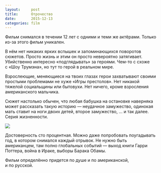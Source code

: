 ```yaml
---
layout:     post
title:      Отрочество
date:       2015-12-13
categories: film
---
```


Фильм снимался в&nbsp;течении 12&nbsp;лет с&nbsp;одними и&nbsp;теми&nbsp;же актёрами. Только из-за этого фильм уникален. 

В&nbsp;нём нет никаких ярких вспышек и&nbsp;запоминающихся поворотов сюжетов. Просто жизнь и&nbsp;этим он&nbsp;просто невероятно затягивает. Убийственно интересно &laquo;подглядывать&raquo; за&nbsp;героями. Чем-то с&nbsp;схоже с&nbsp;&laquo;Шоу Трумэна&raquo;, но&nbsp;тут то&nbsp;герой в&nbsp;реальном мире.

Взрослеющие, меняющиеся на&nbsp;твоих глазах герои захватывают своими простыми проблемами не&nbsp;хуже &laquo;Игры престолов&raquo;. Нет никакой тяжелой социальщины или бытовухи. Нет ничего, кроме взросления американского мальчика. 

Сюжет настолько обычен, что любая бабушка на&nbsp;остановке наверняка может рассказать такую историю&nbsp;&mdash; неудачное замужество, одинокая мать ставит на&nbsp;ноги двоих детей, второе замужество, ... и&nbsp;так далее. Серия жизненности.

![](/content/images/2015/12/43540265.jpg)

Достоверность сто процентная. Можно даже попробовать поугадывать год, в&nbsp;котором снимался каждый отрывок. Не&nbsp;нужно быть американцем, там полно глобальных событий&nbsp;&mdash; выход книги Гарри Поттера, война в&nbsp;Ираке, выборы Барака Обамы.

Фильм определённо придется по&nbsp;душе и&nbsp;по&nbsp;американской, и&nbsp;по&nbsp;русской.